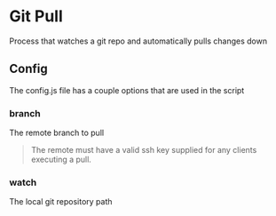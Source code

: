 # Git Pull

Process that watches a git repo and automatically pulls changes down

## Config

The config.js file has a couple options that are used in the script

### branch

The remote branch to pull

> The remote must have a valid ssh key supplied for any clients executing a pull. 

### watch

The local git repository path
